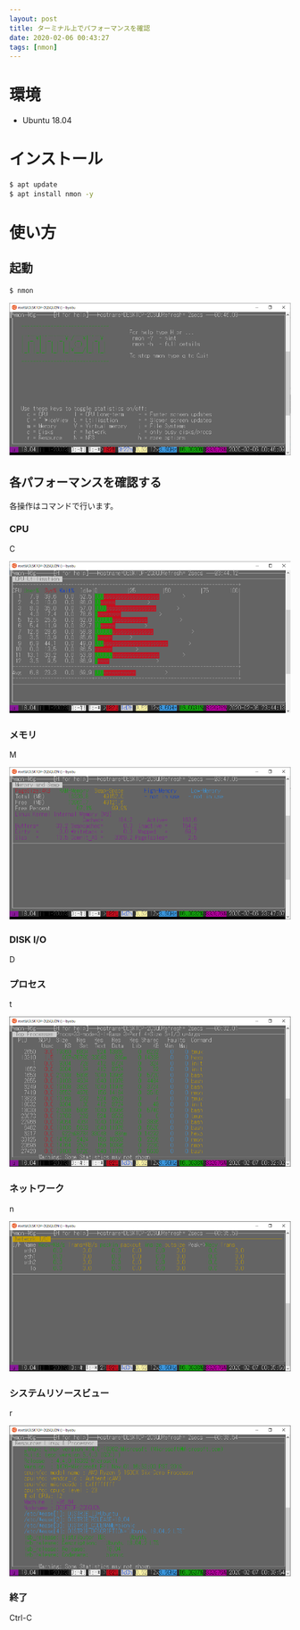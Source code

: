 ```yaml
---
layout: post
title: ターミナル上でパフォーマンスを確認
date: 2020-02-06 00:43:27
tags: [nmon]
---
```


# 環境

- Ubuntu 18.04

# インストール

```bash
$ apt update
$ apt install nmon -y
```

# 使い方

## 起動

```bash
$ nmon
```

![nmon](/images/nmon.png)

## 各パフォーマンスを確認する

各操作はコマンドで行います。

### CPU

C

![nmon1](/images/nmon1.png)

### メモリ

M

![nmon2](/images/nmon2.png)

### DISK I/O

D

### プロセス

t

![nmon3](/images/nmon3.png)

### ネットワーク

n

![nmon4](/images/nmon4.png)

### システムリソースビュー

r

![nmon5](/images/nmon5.png)

### 終了

Ctrl-C
